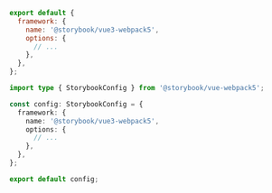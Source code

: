 <!-- TODO: Vet this example for CSF Factory compatibility -->

```js filename=".storybook/main.js" renderer="vue" language="js"
export default {
  framework: {
    name: '@storybook/vue3-webpack5',
    options: {
      // ...
    },
  },
};
```

```ts filename=".storybook/main.ts" renderer="vue" language="ts"
import type { StorybookConfig } from '@storybook/vue-webpack5';

const config: StorybookConfig = {
  framework: {
    name: '@storybook/vue3-webpack5',
    options: {
      // ...
    },
  },
};

export default config;
```
